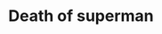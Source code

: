 ---
title: Death of superman
air_date: 2018
imdb_link: https://www.imdb.com/title/tt7167658/
description: 

watched_date: 2023
completion: 100%
rate: 7/10
---